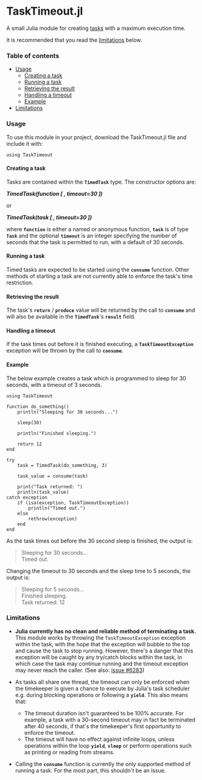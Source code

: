 # TaskTimeout.jl

A small Julia module for creating [tasks](http://julia.readthedocs.org/en/latest/stdlib/base/#tasks) with a maximum execution time.

It is recommended that you read the [limitations](#limitations) below.

### Table of contents
* [Usage](#usage)
    * [Creating a task](#creating-task)
    * [Running a task](#running-task)
    * [Retrieving the result](#retrieving-result)
    * [Handling a timeout](#handling-timeout)
    * [Example](#example-a)
* [Limitations](#limitations)

<a name="usage">

### Usage

To use this module in your project, download the TaskTimeout.jl file and include it with:

```
using TaskTimeout
```

<a name="creating-task">

#### Creating a task

Tasks are contained within the **`TimedTask`** type. The constructor options are:


_**TimedTask(function [ , timeout=30 ])**_

or

_**TimedTask(task [ , timeout=30 ])**_

where **`function`** is either a named or anonymous function, **`task`** is of type **`Task`** and the optional **`timeout`** is an integer specifying the number of seconds that the task is permitted to run, with a default of 30 seconds.

<a name="running-task">

#### Running a task

Timed tasks are expected to be started using the **`consume`** function. Other methods of starting a task are not currently able to enforce the task's time restriction.

<a name="retrieving-result">

#### Retrieving the result

The task's **`return`** / **`produce`** value will be returned by the call to **`consume`** and will also be available in the **`TimedTask`**'s **`result`** field.

<a name="handling-timeout">

#### Handling a timeout

If the task times out before it is finished executing, a **`TaskTimeoutException`** exception will be thrown by the call to **`consume`**.

<a name="example-a">

#### Example

The below example creates a task which is programmed to sleep for 30 seconds, with a timeout of 3 seconds.

    using TaskTimeout

    function do_something()
        println("Sleeping for 30 seconds...")

        sleep(30)

        println("Finished sleeping.")

        return 12
    end

    try
        task = TimedTask(do_something, 3)

        task_value = consume(task)

        print("Task returned: ")
        println(task_value)
    catch exception
        if (isa(exception, TaskTimeoutException))
            println("Timed out.")
        else
            rethrow(exception)
        end
    end

As the task times out before the 30 second sleep is finished, the output is:

> Sleeping for 30 seconds...  
> Timed out.

Changing the timeout to 30 seconds and the sleep time to 5 seconds, the output is:

> Sleeping for 5 seconds...  
> Finished sleeping.  
> Task returned: 12

<a name="limitations">  

### Limitations

* __Julia currently has no clean and reliable method of terminating a task.__ This module works by throwing the `TaskTimeoutException` exception within the task, with the hope that the exception will bubble to the top and cause the task to stop running. However, there's a danger that this exception will be caught by any try/catch blocks within the task, in which case the task may continue running and the timeout exception may never reach the caller. (See also: [issue #6283](https://github.com/JuliaLang/julia/issues/6283))

* As tasks all share one thread, the timeout can only be enforced when the timekeeper is given a chance to execute by Julia's task scheduler e.g. during blocking operations or following a **`yield`**. This also means that:
    * The timeout duration isn't guaranteed to be 100% accurate. For example, a task with a 30-second timeout may in fact be terminated after 40 seconds, if that's the timekeeper's first opportunity to enforce the timeout.
    * The timeout will have no effect against infinite loops, unless operations within the loop **`yield`**, **`sleep`** or perform operations such as printing or reading from streams.

* Calling the **`consume`** function is currently the only supported method of running a task. For the most part, this shouldn't be an issue.
